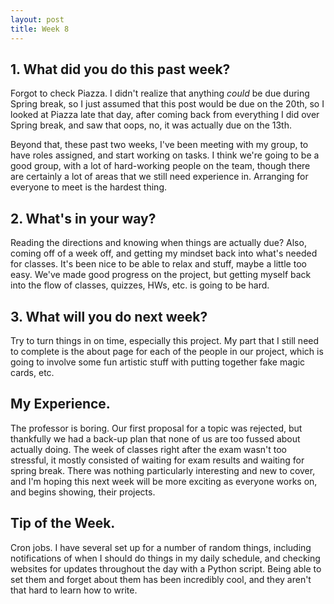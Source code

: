 ```yaml
---
layout: post
title: Week 8
---
```


## 1. What did you do this past week?

Forgot to check Piazza. I didn't realize that anything *could* be due during Spring break, so I just assumed that this post would be due on the 20th, so I looked at Piazza late that day, after coming back from everything I did over Spring break, and saw that oops, no, it was actually due on the 13th.

Beyond that, these past two weeks, I've been meeting with my group, to have roles assigned, and start working on tasks. I think we're going to be a good group, with a lot of hard-working people on the team, though there are certainly a lot of areas that we still need experience in. Arranging for everyone to meet is the hardest thing.

## 2. What's in your way?

Reading the directions and knowing when things are actually due? Also, coming off of a week off, and getting my mindset back into what's needed for classes. It's been nice to be able to relax and stuff, maybe a little too easy. We've made good progress on the project, but getting myself back into the flow of classes, quizzes, HWs, etc. is going to be hard.

## 3. What will you do next week?

Try to turn things in on time, especially this project. My part that I still need to complete is the about page for each of the people in our project, which is going to involve some fun artistic stuff with putting together fake magic cards, etc.

## My Experience.

The professor is boring. Our first proposal for a topic was rejected, but thankfully we had a back-up plan that none of us are too fussed about actually doing. The week of classes right after the exam wasn't too stressful, it mostly consisted of waiting for exam results and waiting for spring break. There was nothing particularly interesting and new to cover, and I'm hoping this next week will be more exciting as everyone works on, and begins showing, their projects.

## Tip of the Week.

Cron jobs. I have several set up for a number of random things, including notifications of when I should do things in my daily schedule, and checking websites for updates throughout the day with a Python script. Being able to set them and forget about them has been incredibly cool, and they aren't that hard to learn how to write.